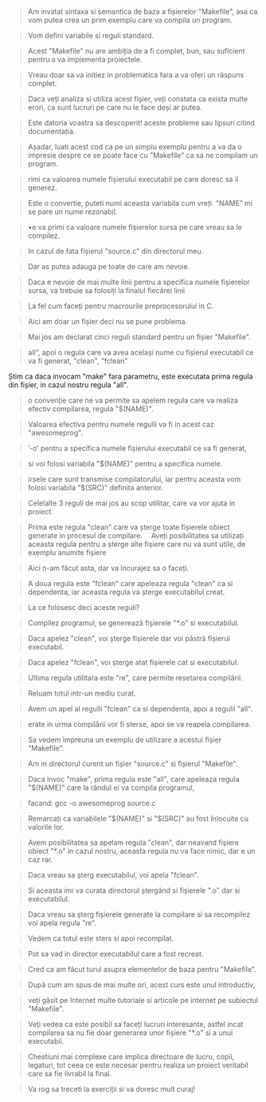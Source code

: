 > Am invatat sintaxa si semantica de baza a fișierelor "Makefile", asa ca vom putea crea un prim exemplu care va compila un program. 

> Vom defini variabile si reguli standard. 

> Acest "Makefile" nu are ambiția de a fi complet, bun, sau suficient pentru a va implementa proiectele. 

> Vreau doar sa va initiez in problematica fara a va oferi un răspuns complet. 

> Daca veți analiza si utiliza acest fișier, veți constata ca exista multe erori, ca sunt lucruri pe care nu le face deși ar putea.

> Este datoria voastra sa descoperit! aceste probleme sau lipsuri citind documentația. 

> Așadar, luati acest cod ca pe un simplu exemplu pentru a va da o impresie despre ce se poate face cu "Makefile" ca sa ne compilam un program. 

> rimi ca valoarea numele fișierului executabil pe care
> doresc sa il generez. 

> Este o convertie, puteti numi aceasta variabila cum vreți. "NAME” mi se pare un nume rezonabil. 


> •e va primi ca valoare numele fișierelor sursa pe care vreau sa le
> compilez. 

> In cazul de fata fișierul "source.c" din directorul meu. 

> Dar as putea adauga pe toate de care am nevoie. 

> Daca e nevoie de mai multe linii pentru a specifica numele fișierelor sursa, va trebuie sa folosiți la finalul fiecărei linii 

> La fel cum faceți pentru macrourile preprocesorului in C. 

> Aici am doar un fișier deci nu se pune problema. 

> Mai jos am declarat cinci reguli standard pentru un fișier "Makefile". 

> all", apoi o regula care va avea același nume cu fișierul executabil ce va fi generat, "clean", "fclean" 

Știm ca daca invocam "make" fara parametru, este executata prima regula din fișier, in cazul nostru regula
"all". 

>  o convenție care ne va permite sa apelem regula care va realiza efectiv compilarea, regula "$(NAME)". 

> Valoarea efectiva pentru numele regulii va fi in acest caz "awesomeprog". 

> ’-o’
> pentru a specifica numele fișierului executabil ce
> va fi generat,

> si voi folosi variabila "$(NAME)" pentru a specifica numele. 

> irsele care sunt transmise compilatorului, iar pentru aceasta vom folosi variabila "$(SRC)"
> definita anterior. 

> Celelalte 3 reguli de mai jos au scop utilitar, care va vor ajuta in proiect. 

> Prima este regula "clean" care va șterge toate fișierele obiect generate in procesul de compilare. 
> Aveți posibilitatea sa utilizați aceasta regula pentru a șterge alte fișiere care nu va sunt utile, de exemplu anumite fișiere 

> Aici n-am făcut asta, dar va încurajez sa o faceți. 

> A doua regula este "fclean" care apeleaza regula "clean" ca si dependenta, iar aceasta regula va șterge executabilul creat. 

> La ce folosesc deci aceste reguli? 

> Compilez programul, se generează fișierele "*.o" si executabilul. 

> Daca apelez "clean", voi șterge fișierele dar voi păstră fișierul executabil. 

> Daca apelez "fclean", voi șterge atat fișierele cat si executabilul. 

> Ultima regula utilitara este "re", care permite resetarea compilării. 

> Reluam totul intr-un mediu curat. 

> Avem un apel al regulii "fclean" ca si dependenta, apoi a regulii "all". 

> erate in urma compilării vor fi sterse, apoi se va reapela compilarea. 

> Sa vedem împreuna un exemplu de utilizare a acestui fișier "Makefile". 

> Am in directorul curent un fișier "source.c" si fișierul "Makefile". 

> Daca invoc "make", prima regula este "all", care apeleaza regula "$(NAME)" care la rândul ei va compila programul, 

> facand:
> gcc -o awesomeprog source.c 

> Remarcați ca variabilele ”$(NAME)" si "$(SRC)" au fost înlocuite cu valorile lor. 

> Avem posibilitatea sa apelam regula "clean", dar neavand fișiere obiect "*.o" in cazul nostru, aceasta regula nu va face nimic, dar e un caz rar. 

> Daca vreau sa șterg executabilul, voi apela "fclean". 

> Si aceasta imi va curata directorul ștergând si fișierele ".o" dar si executabilul. 

> Daca vreau sa șterg fișierele generate la compilare si sa recompilez voi apela regula "re”. 

> Vedem ca totul este sters si apoi recompilat. 

> Pot sa vad in director executabilul care a fost recreat. 

> Cred ca am făcut turul asupra elementelor de baza pentru "Makefile". 

> După cum am spus de mai multe ori, acest curs este unul introductiv, 

> veți găsit pe Internet multe tutoriale si articole pe internet pe subiectul "Makefile". 

> Veți vedea ca este posibil sa faceți lucruri interesante, astfel incat compilarea sa nu fie doar generarea unor fișiere "*.o" si a unui executabil. 

> Chestiuni mai complexe care implica directoare de lucru, copii, legaturi, tot ceea ce este necesar pentru realiza un proiect veritabil care sa fie livrabil la final. 

> Va rog sa treceti la exerciții si va doresc mult curaj!